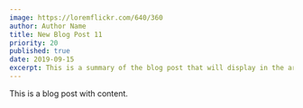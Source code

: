 ```yaml
---
image: https://loremflickr.com/640/360
author: Author Name
title: New Blog Post 11
priority: 20
published: true
date: 2019-09-15
excerpt: This is a summary of the blog post that will display in the article list.
---
```


This is a blog post with content.